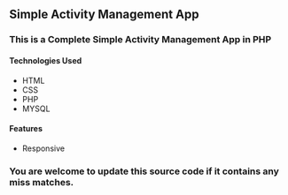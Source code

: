 ## Simple Activity Management App

### This is a Complete Simple Activity Management App in PHP

#### Technologies Used
* HTML
* CSS
* PHP
* MYSQL

#### Features
* Responsive

### You are welcome to update this source code if it contains any miss matches.